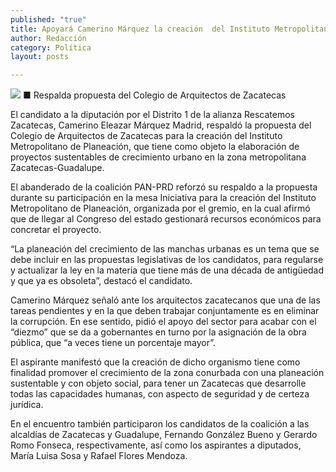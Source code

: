 ```yaml
---
published: "true"
title: Apoyará Camerino Márquez la creación  del Instituto Metropolitano de Planeación
author: Redacción
category: Política
layout: posts

---
```


![](http://i.imgur.com/HUuxxgsm.jpg)
■ Respalda propuesta del Colegio de Arquitectos de Zacatecas

El candidato a la diputación por el Distrito 1 de la alianza Rescatemos Zacatecas, Camerino Eleazar Márquez Madrid, respaldó la propuesta del Colegio de Arquitectos de Zacatecas para la creación del Instituto Metropolitano de Planeación, que tiene como objeto la elaboración de proyectos sustentables de crecimiento urbano en la zona metropolitana Zacatecas-Guadalupe.

El abanderado de la coalición PAN-PRD reforzó su respaldo a la propuesta durante su participación en la mesa Iniciativa para la creación del Instituto Metropolitano de Planeación, organizada por el gremio, en la cual afirmó que de llegar al Congreso del estado gestionará recursos económicos para concretar el proyecto.

“La planeación del crecimiento de las manchas urbanas es un tema que se debe incluir en las propuestas legislativas de los candidatos, para regularse y actualizar la ley en la materia que tiene más de una década de antigüedad y que ya es obsoleta”, destacó el candidato.

Camerino Márquez señaló ante los arquitectos zacatecanos que una de las tareas pendientes y en la que deben trabajar conjuntamente es en eliminar la corrupción. En ese sentido, pidió el apoyo del sector para acabar con el “diezmo” que se da a gobernantes en turno por la asignación de la obra pública, que “a veces tiene un porcentaje mayor”.

El aspirante manifestó que la creación de dicho organismo tiene como finalidad promover el crecimiento de la zona conurbada con una planeación sustentable y con objeto social, para tener un Zacatecas que desarrolle todas las capacidades humanas, con aspecto de seguridad y de certeza jurídica. 

En el encuentro también participaron los candidatos de la coalición a las alcaldías de Zacatecas y Guadalupe, Fernando González Bueno y Gerardo Romo Fonseca, respectivamente, así como los aspirantes a diputados, María Luisa Sosa y Rafael Flores Mendoza.
